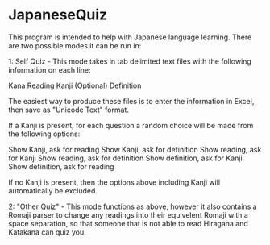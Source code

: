 # JapaneseQuiz

This program is intended to help with Japanese language learning.  There are two possible modes it can be run in:

1: Self Quiz - This mode takes in tab delimited text files with the following information on each line:

Kana Reading
Kanji (Optional)
Definition

The easiest way to produce these files is to enter the information in Excel, then save as "Unicode Text" format.

If a Kanji is present, for each question a random choice will be made from the following options:

Show Kanji, ask for reading
Show Kanji, ask for definition
Show reading, ask for Kanji
Show reading, ask for definition
Show definition, ask for Kanji
Show definition, ask for reading

If no Kanji is present, then the options above including Kanji will automatically be excluded.

2: "Other Quiz" - This mode functions as above, however it also contains a Romaji parser to change any readings into their equivelent Romaji with a space separation, so that someone that is not able to read Hiragana and Katakana can quiz you.
